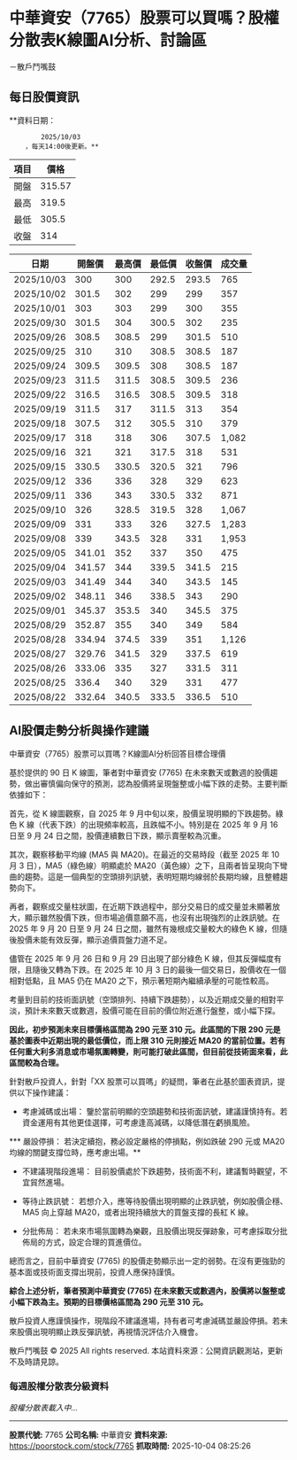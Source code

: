 # 中華資安（7765）股票可以買嗎？股權分散表K線圖AI分析、討論區
－散戶鬥嘴鼓

## 每日股價資訊

**資料日期：
        
            2025/10/03
        ，每天14:00後更新。**

| 項目 | 價格 |
|------|------|
| 開盤 | 315.57 |
| 最高 | 319.5 |
| 最低 | 305.5 |
| 收盤 | 314 |

| 日期 | 開盤價 | 最高價 | 最低價 | 收盤價 | 成交量 |
|------|--------|--------|--------|--------|--------|
| 2025/10/03 | 300 | 300 | 292.5 | 293.5 | 765 |
| 2025/10/02 | 301.5 | 302 | 299 | 299 | 357 |
| 2025/10/01 | 303 | 303 | 299 | 300 | 355 |
| 2025/09/30 | 301.5 | 304 | 300.5 | 302 | 235 |
| 2025/09/26 | 308.5 | 308.5 | 299 | 301.5 | 510 |
| 2025/09/25 | 310 | 310 | 308.5 | 308.5 | 187 |
| 2025/09/24 | 309.5 | 309.5 | 308 | 308.5 | 187 |
| 2025/09/23 | 311.5 | 311.5 | 308.5 | 309.5 | 236 |
| 2025/09/22 | 316.5 | 316.5 | 308.5 | 309.5 | 318 |
| 2025/09/19 | 311.5 | 317 | 311.5 | 313 | 354 |
| 2025/09/18 | 307.5 | 312 | 305.5 | 310 | 379 |
| 2025/09/17 | 318 | 318 | 306 | 307.5 | 1,082 |
| 2025/09/16 | 321 | 321 | 317.5 | 318 | 531 |
| 2025/09/15 | 330.5 | 330.5 | 320.5 | 321 | 796 |
| 2025/09/12 | 336 | 336 | 328 | 329 | 623 |
| 2025/09/11 | 336 | 343 | 330.5 | 332 | 871 |
| 2025/09/10 | 326 | 328.5 | 319.5 | 328 | 1,067 |
| 2025/09/09 | 331 | 333 | 326 | 327.5 | 1,283 |
| 2025/09/08 | 339 | 343.5 | 328 | 331 | 1,953 |
| 2025/09/05 | 341.01 | 352 | 337 | 350 | 475 |
| 2025/09/04 | 341.57 | 344 | 339.5 | 341.5 | 215 |
| 2025/09/03 | 341.49 | 344 | 340 | 343.5 | 145 |
| 2025/09/02 | 348.11 | 346 | 338.5 | 343 | 290 |
| 2025/09/01 | 345.37 | 353.5 | 340 | 345.5 | 375 |
| 2025/08/29 | 352.87 | 355 | 340 | 349 | 584 |
| 2025/08/28 | 334.94 | 374.5 | 339 | 351 | 1,126 |
| 2025/08/27 | 329.76 | 341.5 | 329 | 337.5 | 619 |
| 2025/08/26 | 333.06 | 335 | 327 | 331.5 | 311 |
| 2025/08/25 | 336.4 | 340 | 329 | 331 | 477 |
| 2025/08/22 | 332.64 | 340.5 | 333.5 | 336.5 | 510 |

## AI股價走勢分析與操作建議

中華資安（7765）股票可以買嗎？K線圖AI分析回答目標合理價

基於提供的 90 日 K 線圖，筆者對中華資安 (7765) 在未來數天或數週的股價趨勢，做出審慎偏向保守的預測，認為股價將呈現盤整或小幅下跌的走勢。主要判斷依據如下：

首先，從 K 線圖觀察，自 2025 年 9 月中旬以來，股價呈現明顯的下跌趨勢。綠色 K 線（代表下跌）的出現頻率較高，且跌幅不小。特別是在 2025 年 9 月 16 日至 9 月 24 日之間，股價連續數日下跌，顯示賣壓較為沉重。

其次，觀察移動平均線 (MA5 與 MA20)。在最近的交易時段（截至 2025 年 10 月 3 日），MA5（綠色線）明顯處於 MA20（黃色線）之下，且兩者皆呈現向下彎曲的趨勢。這是一個典型的空頭排列訊號，表明短期均線弱於長期均線，且整體趨勢向下。

再者，觀察成交量柱狀圖，在近期下跌過程中，部分交易日的成交量並未顯著放大，顯示雖然股價下跌，但市場追價意願不高，也沒有出現強烈的止跌訊號。在 2025 年 9 月 20 日至 9 月 24 日之間，雖然有幾根成交量較大的綠色 K 線，但隨後股價未能有效反彈，顯示追價買盤力道不足。

儘管在 2025 年 9 月 26 日和 9 月 29 日出現了部分綠色 K 線，但其反彈幅度有限，且隨後又轉為下跌。在 2025 年 10 月 3 日的最後一個交易日，股價收在一個相對低點，且 MA5 仍在 MA20 之下，預示著短期內繼續承壓的可能性較高。

考量到目前的技術面訊號（空頭排列、持續下跌趨勢），以及近期成交量的相對平淡，預計未來數天或數週，股價可能在目前的價位附近進行盤整，或小幅下探。

**因此，初步預測未來目標價格區間為 290 元至 310 元。此區間的下限 290 元是基於圖表中近期出現的最低價位，而上限 310 元則接近 MA20 的當前位置。若有任何重大利多消息或市場氛圍轉變，則可能打破此區間，但目前從技術面來看，此區間較為合理。**

針對散戶投資人，針對「XX 股票可以買嗎」的疑問，筆者在此基於圖表資訊，提供以下操作建議：

*   考慮減碼或出場： 鑒於當前明顯的空頭趨勢和技術面訊號，建議謹慎持有。若資金運用有其他更佳選擇，可考慮逢高減碼，以降低潛在虧損風險。

***   嚴設停損： 若決定續抱，務必設定嚴格的停損點，例如跌破 290 元或 MA20 均線的關鍵支撐位時，應考慮出場。**

*   不建議現階段進場： 目前股價處於下跌趨勢，技術面不利，建議暫時觀望，不宜貿然進場。

*   等待止跌訊號： 若想介入，應等待股價出現明顯的止跌訊號，例如股價企穩、MA5 向上穿越 MA20，或者出現持續放大的買盤支撐的長紅 K 線。

*   分批佈局： 若未來市場氛圍轉為樂觀，且股價出現反彈跡象，可考慮採取分批佈局的方式，設定合理的買進價位。

總而言之，目前中華資安 (7765) 的股價走勢顯示出一定的弱勢。在沒有更強勁的基本面或技術面支撐出現前，投資人應保持謹慎。

**綜合上述分析，筆者預測中華資安 (7765) 在未來數天或數週內，股價將以盤整或小幅下跌為主。預期的目標價格區間為 290 元至 310 元。**

散戶投資人應謹慎操作，現階段不建議進場，持有者可考慮減碼並嚴設停損。若未來股價出現明顯止跌反彈訊號，再視情況評估介入機會。

散戶鬥嘴鼓 © 2025 All rights reserved. 本站資料來源：公開資訊觀測站，更新不及時請見諒。

### 每週股權分散表分級資料

*股權分散表載入中...*

---

**股票代號:** 7765
**公司名稱:** 中華資安
**資料來源:** https://poorstock.com/stock/7765
**抓取時間:** 2025-10-04 08:25:26